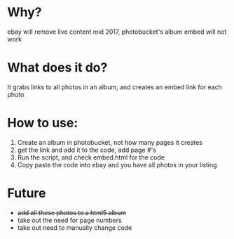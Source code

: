 # Why?
ebay will remove live content mid 2017, photobucket's album embed will not work

# What does it do?
It grabs links to all photos in an album, and creates an embed link for each photo

# How to use:
1. Create an album in photobucket, not how many pages it creates
2. get the link and add it to the code, add page #'s
3. Run the script, and check embed.html for the code
4. Copy paste the code into ebay and you have all photos in your listing

# Future 
- ~~add all these photos to a html5 album~~
- take out the need for page numbers
- take out need to manually change code

